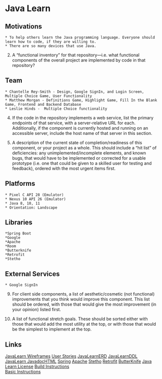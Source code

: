 # Java Learn

## Motivations 

    * To help others learn the Java programming language. Everyone should learn how to code, if they are willing to. 
    * There are so many devices that use Java.

2. A “functional inventory” for that repository—i.e. what functional components of the overall project are implemented by code in that repository?

## Team

    * Chantelle Rey-Smith - Design, Google SignIn, and Login Screen, Multiple Choice Game, User Functionality
    * Matthew Morgan - Definitions Game, Highlight Game, Fill In the Blank Game, Frontend and Backend Database
    * Leslie Hinds -  Multiple Choice functionality

4. If the code in the repository implements a web service, list the primary endpoints of that service, with a server-relative URL for each. Additionally, if the component is currently hosted and running on an accessible server, include the host name of that server in this section.


5. A description of the current state of completion/readiness of this component, or your project as a whole. This should include a “hit list” of deficiencies: any unimplemented/incomplete elements, and known bugs, that would have to be implemented or corrected for a usable prototype (i.e. one that could be given to a skilled user for testing and feedback), ordered with the most urgent items first.


## Platforms
  
    * Pixel C API 28 (Emulator)
    * Nexus 10 API 26 (Emulator)
    * Java 8, 10, 11
    * Orientation: Landscape
 
## Libraries

    *Spring Boot
    *Google
    *Apache
    *Room
    *Butterknife
    *Retrofit
    *Stetho

## External Services

    * Google SignIn
 
9. For client side components, a list of aesthetic/cosmetic (not functional) improvements that you think would improve this component. This list should be ordered, with those that would give the most improvement (in your opinion) listed first.

10. A list of functional stretch goals. These should be sorted either with those that would add the most utility at the top, or with those that would be the simplest to implement at the top.

## Links

[JavaLearn Wireframes](JavaLearn_Mockup.pdf)
[User Stories](Java_Learn_UserStories.pdf )
[JavaLearnERD](java_learn_erd.pdf)
[JavaLearnDDL](java_learn_ddl.pdf)
[JavaLearn JavadocHTML]()
[Spring](https://spring.io/projects/spring-restdocs)
[Apache](http://www.apache.org/licenses/LICENSE-2.0)
[Stetho](https://github.com/facebook/stetho/blob/master/LICENSE)
[Retrofit](https://github.com/square/retrofit/blob/master/LICENSE.txt)
[ButterKnife](http://jakewharton.github.io/butterknife/)
[Java Learn License](https://github.com/project-java-learn/java_learn/blob/master/LICENSE)
[Build Instructions](JavaLearn_BuildComp.pdf)    
[Basic Instructions](JavaLearn_BasicIns.pdf)
    

